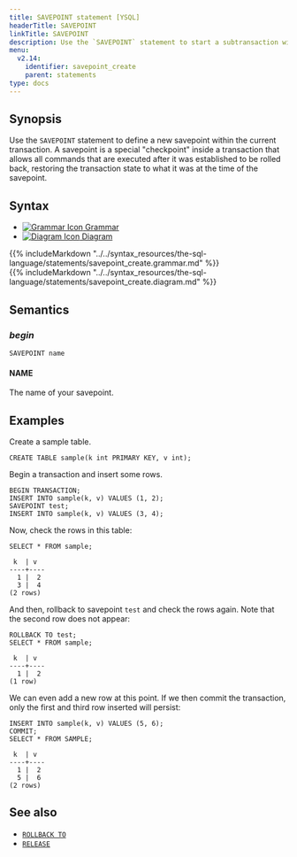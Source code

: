 ```yaml
---
title: SAVEPOINT statement [YSQL]
headerTitle: SAVEPOINT
linkTitle: SAVEPOINT
description: Use the `SAVEPOINT` statement to start a subtransaction within the current transaction.
menu:
  v2.14:
    identifier: savepoint_create
    parent: statements
type: docs
---
```


## Synopsis

Use the `SAVEPOINT` statement to define a new savepoint within the current transaction. A savepoint is a special "checkpoint" inside a transaction that allows all commands that are executed after it was established to be rolled back, restoring the transaction state to what it was at the time of the savepoint.

## Syntax

<ul class="nav nav-tabs nav-tabs-yb">
  <li >
    <a href="#grammar" class="nav-link active" id="grammar-tab" data-toggle="tab" role="tab" aria-controls="grammar" aria-selected="true">
      <img src="/icons/file-lines.svg" alt="Grammar Icon">
      Grammar
    </a>
  </li>
  <li>
    <a href="#diagram" class="nav-link" id="diagram-tab" data-toggle="tab" role="tab" aria-controls="diagram" aria-selected="false">
      <img src="/icons/diagram.svg" alt="Diagram Icon">
      Diagram
    </a>
  </li>
</ul>

<div class="tab-content">
  <div id="grammar" class="tab-pane fade show active" role="tabpanel" aria-labelledby="grammar-tab">
  {{% includeMarkdown "../../syntax_resources/the-sql-language/statements/savepoint_create.grammar.md" %}}
  </div>
  <div id="diagram" class="tab-pane fade" role="tabpanel" aria-labelledby="diagram-tab">
  {{% includeMarkdown "../../syntax_resources/the-sql-language/statements/savepoint_create.diagram.md" %}}
  </div>
</div>

## Semantics

### *begin*

```plpgsql
SAVEPOINT name
```

#### NAME

The name of your savepoint.

## Examples

Create a sample table.

```plpgsql
CREATE TABLE sample(k int PRIMARY KEY, v int);
```

Begin a transaction and insert some rows.

```plpgsql
BEGIN TRANSACTION;
INSERT INTO sample(k, v) VALUES (1, 2);
SAVEPOINT test;
INSERT INTO sample(k, v) VALUES (3, 4);
```

Now, check the rows in this table:

```plpgsql
SELECT * FROM sample;
```

```output
 k  | v
----+----
  1 |  2
  3 |  4
(2 rows)
```

And then, rollback to savepoint `test` and check the rows again. Note that the second row does not appear:

```plpgsql
ROLLBACK TO test;
SELECT * FROM sample;
```

```output
 k  | v
----+----
  1 |  2
(1 row)
```

We can even add a new row at this point. If we then commit the transaction, only the first and third row inserted will persist:

```plpgsql
INSERT INTO sample(k, v) VALUES (5, 6);
COMMIT;
SELECT * FROM SAMPLE;
```

```output
 k  | v
----+----
  1 |  2
  5 |  6
(2 rows)
```

## See also

- [`ROLLBACK TO`](../savepoint_rollback)
- [`RELEASE`](../savepoint_release)
